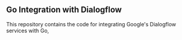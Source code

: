 ## Go Integration with Dialogflow
This repository contains the code for integrating Google's Dialogflow services with Go,